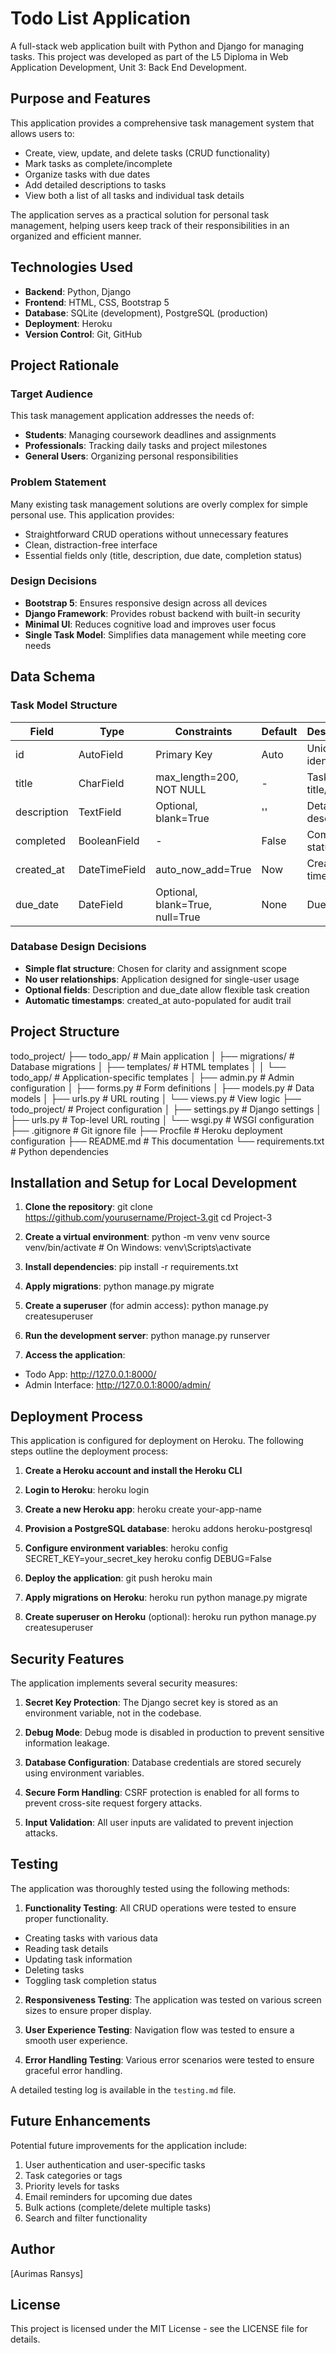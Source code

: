 # Todo List Application

A full-stack web application built with Python and Django for managing tasks. This project was developed as part of the L5 Diploma in Web Application Development, Unit 3: Back End Development.

## Purpose and Features

This application provides a comprehensive task management system that allows users to:

- Create, view, update, and delete tasks (CRUD functionality)
- Mark tasks as complete/incomplete
- Organize tasks with due dates
- Add detailed descriptions to tasks
- View both a list of all tasks and individual task details

The application serves as a practical solution for personal task management, helping users keep track of their responsibilities in an organized and efficient manner.

## Technologies Used

- **Backend**: Python, Django
- **Frontend**: HTML, CSS, Bootstrap 5
- **Database**: SQLite (development), PostgreSQL (production)
- **Deployment**: Heroku
- **Version Control**: Git, GitHub

## Project Rationale

### Target Audience

This task management application addresses the needs of:

- **Students**: Managing coursework deadlines and assignments
- **Professionals**: Tracking daily tasks and project milestones
- **General Users**: Organizing personal responsibilities

### Problem Statement

Many existing task management solutions are overly complex for simple personal use. This application provides:

- Straightforward CRUD operations without unnecessary features
- Clean, distraction-free interface
- Essential fields only (title, description, due date, completion status)

### Design Decisions

- **Bootstrap 5**: Ensures responsive design across all devices
- **Django Framework**: Provides robust backend with built-in security
- **Minimal UI**: Reduces cognitive load and improves user focus
- **Single Task Model**: Simplifies data management while meeting core needs

## Data Schema

### Task Model Structure

| Field       | Type          | Constraints                     | Default | Description          |
| ----------- | ------------- | ------------------------------- | ------- | -------------------- |
| id          | AutoField     | Primary Key                     | Auto    | Unique identifier    |
| title       | CharField     | max_length=200, NOT NULL        | -       | Task title/name      |
| description | TextField     | Optional, blank=True            | ''      | Detailed description |
| completed   | BooleanField  | -                               | False   | Completion status    |
| created_at  | DateTimeField | auto_now_add=True               | Now     | Creation timestamp   |
| due_date    | DateField     | Optional, blank=True, null=True | None    | Due date             |

### Database Design Decisions

- **Simple flat structure**: Chosen for clarity and assignment scope
- **No user relationships**: Application designed for single-user usage
- **Optional fields**: Description and due_date allow flexible task creation
- **Automatic timestamps**: created_at auto-populated for audit trail

## Project Structure

todo_project/
├── todo_app/ # Main application
│ ├── migrations/ # Database migrations
│ ├── templates/ # HTML templates
│ │ └── todo_app/ # Application-specific templates
│ ├── admin.py # Admin configuration
│ ├── forms.py # Form definitions
│ ├── models.py # Data models
│ ├── urls.py # URL routing
│ └── views.py # View logic
├── todo_project/ # Project configuration
│ ├── settings.py # Django settings
│ ├── urls.py # Top-level URL routing
│ └── wsgi.py # WSGI configuration
├── .gitignore # Git ignore file
├── Procfile # Heroku deployment configuration
├── README.md # This documentation
└── requirements.txt # Python dependencies

## Installation and Setup for Local Development

1. **Clone the repository**:
   git clone https://github.com/yourusername/Project-3.git
   cd Project-3

2. **Create a virtual environment**:
   python -m venv venv
   source venv/bin/activate # On Windows: venv\Scripts\activate

3. **Install dependencies**:
   pip install -r requirements.txt

4. **Apply migrations**:
   python manage.py migrate

5. **Create a superuser** (for admin access):
   python manage.py createsuperuser

6. **Run the development server**:
   python manage.py runserver

7. **Access the application**:

- Todo App: http://127.0.0.1:8000/
- Admin Interface: http://127.0.0.1:8000/admin/

## Deployment Process

This application is configured for deployment on Heroku. The following steps outline the deployment process:

1. **Create a Heroku account and install the Heroku CLI**

2. **Login to Heroku**:
   heroku login

3. **Create a new Heroku app**:
   heroku create your-app-name

4. **Provision a PostgreSQL database**:
   heroku addons
   heroku-postgresql

5. **Configure environment variables**:
   heroku config
   SECRET_KEY=your_secret_key
   heroku config
   DEBUG=False

6. **Deploy the application**:
   git push heroku main

7. **Apply migrations on Heroku**:
   heroku run python manage.py migrate

8. **Create superuser on Heroku** (optional):
   heroku run python manage.py createsuperuser

## Security Features

The application implements several security measures:

1. **Secret Key Protection**: The Django secret key is stored as an environment variable, not in the codebase.

2. **Debug Mode**: Debug mode is disabled in production to prevent sensitive information leakage.

3. **Database Configuration**: Database credentials are stored securely using environment variables.

4. **Secure Form Handling**: CSRF protection is enabled for all forms to prevent cross-site request forgery attacks.

5. **Input Validation**: All user inputs are validated to prevent injection attacks.

## Testing

The application was thoroughly tested using the following methods:

1. **Functionality Testing**: All CRUD operations were tested to ensure proper functionality.

- Creating tasks with various data
- Reading task details
- Updating task information
- Deleting tasks
- Toggling task completion status

2. **Responsiveness Testing**: The application was tested on various screen sizes to ensure proper display.

3. **User Experience Testing**: Navigation flow was tested to ensure a smooth user experience.

4. **Error Handling Testing**: Various error scenarios were tested to ensure graceful error handling.

A detailed testing log is available in the `testing.md` file.

## Future Enhancements

Potential future improvements for the application include:

1. User authentication and user-specific tasks
2. Task categories or tags
3. Priority levels for tasks
4. Email reminders for upcoming due dates
5. Bulk actions (complete/delete multiple tasks)
6. Search and filter functionality

## Author

[Aurimas Ransys]

## License

This project is licensed under the MIT License - see the LICENSE file for details.
